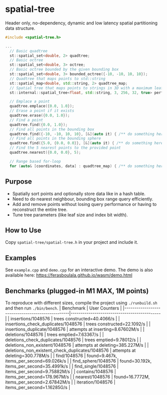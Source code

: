 # spatial-tree
Header only, no-dependency, dynamic and low latency spatial partitioning data structure.

```C++
#include <spatial-tree.h>

...
  // Basic quadtree
  st::spatial_set<double, 2> quadtree;
  // Basic octree
  st::spatial_set<double, 3> octree;
  // Basic octree bounded by the given bounding box
  st::spatial_set<double, 3> bounded_octree({-10, -10, 10, 10});
  // Quadtree that maps points to std::string
  st::spatial_map<double, std::string, 2> quadtree_map;
  // Spatial tree that maps points to strings in 3D with a maximum leaf size of 256, using 32-bit indices and checks for duplicates
  st::internal::spatial_tree<float, std::string, 3, 256, 32, true> performance_tuned_tree;

  // Emplace a point
  quadtree.emplace({0.0, 1.0});
  // Erase a point if it exists
  quadtree.erase({0.0, 1.0});
  // Find a point
  quadtree.find({0.0, 1.0});
  // Find all points in the bounding box
  quadtree.find({-10, -10, 10, 10}, [&](auto it) { /** do something here **/ });
  // Find all points in the bounding sphere
  quadtree.find({5.0, {0.0, 0.0}}, [&](auto it) { /** do something here **/ });
  // Find the 5 nearest points to the provided point
  quadtree.nearest({0.0, 0.0}, 5);

  // Range based for-loop
  for (auto& [coordinates, data] : quadtree_map) { /** do something here **/ }
```

## Purpose
- Spatially sort points and optionally store data like in a hash table.
- Need to do nearest neighbour, bounding box range query efficiently.
- Add and remove points without losing query performance or having to reconstruct the entire tree.
- Tune tree parameters (like leaf size and index bit width).

## How to Use
Copy `spatial-tree/spatial-tree.h` in your project and include it.

## Examples
See `example.cpp` and `demo.cpp` for an interactive demo. The demo is also available here: https://ferasboulala.github.io/wasm/demo.html

## Benchmarks (plugged-in M1 MAX, 1M points)
To reproduce with different sizes, compile the project using `./runbuild.sh` and then run `./bin/bench`.
| Benchmark                                        | User Counters                               |
|--------------------------------------------------|---------------------------------------------|
| insertions/1048576                               | trees constructed=40.4066/s                 |
| insertions_check_duplicates/1048576              | trees constructed=22.1092/s                 |
| insertions_duplicate/1048576                     | attempts at inserting=8.67602M/s            |
| deletions/1048576                                | trees emptied=7.63367/s                     |
| deletions_check_duplicates/1048576               | trees emptied=9.78012/s                     |
| deletions_non_existent/1048576                   | attempts at deleting=385.227M/s             |
| deletions_non_existent_check_duplicates/1048576  | attempts at deleting=300.778M/s             |
| find/1048576                                     | found=9.467k, items_per_second=69.026k/s    |
| find_sphere/1048576                              | found=30.192k, items_per_second=35.4991k/s  |
| find_single/1048576                              | items_per_second=9.75882M/s                 |
| contains/1048576                                 | items_per_second=178.967M/s                 |
| nearest/1048576                                  | found=16.7772M, items_per_second=2.67842M/s |
| iteration/1048576                                | items_per_second=1.16285G/s                 |

